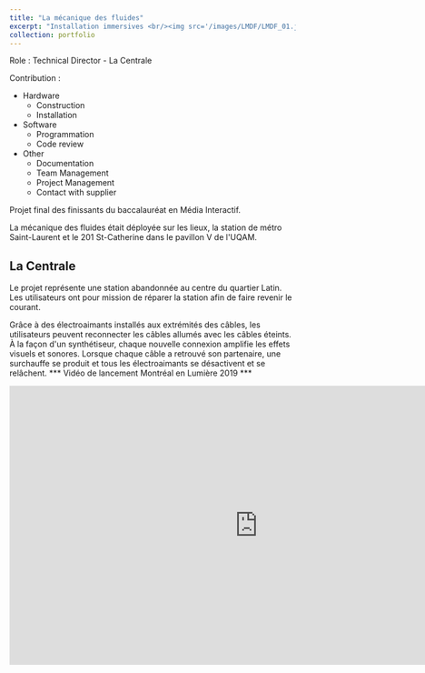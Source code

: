 ```yaml
---
title: "La mécanique des fluides"
excerpt: "Installation immersives <br/><img src='/images/LMDF/LMDF_01.jpg'>"
collection: portfolio
---
```


Role : Technical Director - La Centrale

Contribution :
* Hardware 
  * Construction
  * Installation
* Software
  * Programmation
  * Code review
* Other
  * Documentation
  * Team Management
  * Project Management
  * Contact with supplier


Projet final des finissants du baccalauréat en Média Interactif.

La mécanique des fluides était déployée sur les lieux, la station de métro Saint-Laurent et le 201 St-Catherine dans le pavillon V de l'UQAM.

## La Centrale

Le projet représente une station abandonnée au centre du quartier Latin. Les utilisateurs ont pour mission de réparer la station afin de faire revenir le courant.

Grâce à des électroaimants installés aux extrémités des câbles, les utilisateurs peuvent reconnecter les câbles allumés avec les câbles éteints. À la façon d'un synthétiseur, chaque nouvelle connexion amplifie les effets visuels et sonores. Lorsque chaque câble a retrouvé son partenaire, une surchauffe se produit et tous les électroaimants se désactivent et se relâchent.
*** Vidéo de lancement Montréal en Lumière 2019 ***

<iframe width="873" height="491" src="https://www.youtube.com/embed/Ks7BBnpdkAY" title="MONTRÉAL EN LUMIÈRE 2019" frameborder="0" allow="accelerometer; autoplay; clipboard-write; encrypted-media; gyroscope; picture-in-picture; web-share" referrerpolicy="strict-origin-when-cross-origin" allowfullscreen></iframe>

